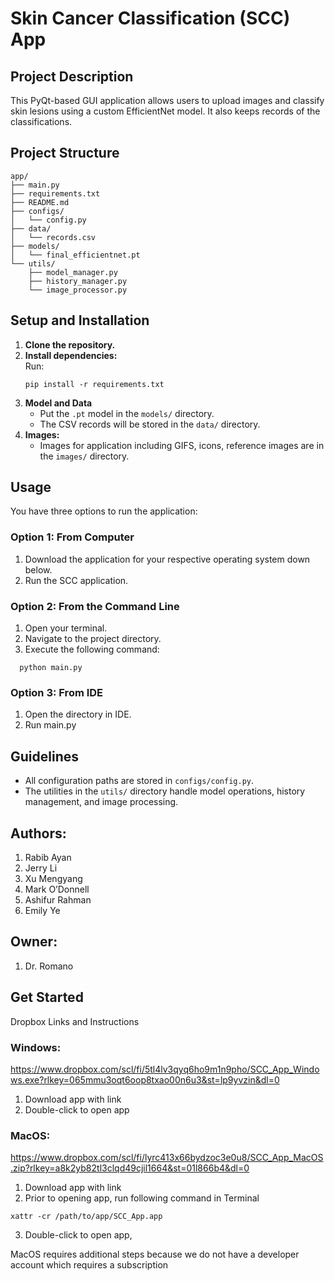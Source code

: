 # Skin Cancer Classification (SCC) App

## Project Description

This PyQt-based GUI application allows users to upload images and classify skin lesions using a custom EfficientNet model. It also keeps records of the classifications.

## Project Structure

```
app/
├── main.py
├── requirements.txt
├── README.md
├── configs/
│   └── config.py
├── data/
│   └── records.csv
├── models/
│   └── final_efficientnet.pt
└── utils/
    ├── model_manager.py
    ├── history_manager.py
    └── image_processor.py
```

## Setup and Installation

1. **Clone the repository.**
2. **Install dependencies:**  
   Run:
    ```
    pip install -r requirements.txt
    ```
3. **Model and Data**
   - Put the `.pt` model in the `models/` directory.
   - The CSV records will be stored in the `data/` directory.
4. **Images:**
   - Images for application including GIFS, icons, reference images are in the `images/` directory.

## Usage

You have three options to run the application:

### Option 1: From Computer
1. Download the application for your respective operating system down below.
2. Run the SCC application.

### Option 2: From the Command Line
1. Open your terminal.
2. Navigate to the project directory.
3. Execute the following command:
```
  python main.py
```

### Option 3: From IDE
1. Open the directory in IDE.
2. Run main.py

## Guidelines

- All configuration paths are stored in `configs/config.py`.
- The utilities in the `utils/` directory handle model operations, history management, and image processing.


## Authors:
1. Rabib Ayan​
2. Jerry Li​
3. Xu Mengyang​
4. Mark O’Donnell​
5. Ashifur Rahman​
6. Emily Ye

## Owner:
1. Dr. Romano

## Get Started
Dropbox Links and Instructions

### Windows: 
https://www.dropbox.com/scl/fi/5tl4lv3qyq6ho9m1n9pho/SCC_App_Windows.exe?rlkey=065mmu3oqt6oop8txao00n6u3&st=lp9yvzin&dl=0

1. Download app with link
2. Double-click to open app
 
### MacOS:
https://www.dropbox.com/scl/fi/lyrc413x66bydzoc3e0u8/SCC_App_MacOS.zip?rlkey=a8k2yb82tl3clqd49cjil1664&st=01l866b4&dl=0

1. Download app with link
2. Prior to opening app, run following command in Terminal
```
xattr -cr /path/to/app/SCC_App.app
```
3. Double-click to open app,

MacOS requires additional steps because we do not have a developer account which requires a subscription
